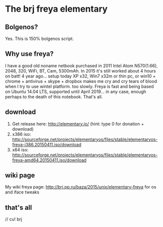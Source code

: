 
# The brj freya elementary

## Bolgenos? 

Yes. This is 150% bolgenos script. 

## Why use freya?

I have a good old noname netbook purchased in 2011 Intel Atom N570(1.66), 2048, 320, WiFi, BT, Cam, 5300mAh.
In 2015 it's still worked about 4 hours on batt! 
4 year ago... 
setup today XP x32, Win7 x32m or thin pc, or win10 + chrome + antivirus + skype + dropbox makes me cry and cry tears of blood when I try to use wintel platform.
too slowly. 
Freya is fast and being based on Ubuntu 14.04 LTS, supported until April 2019... 
in any case, enough perhaps to the death of this notebook. That's all.

## download

  1. Get release here: http://elementary.io/ (hint: type 0 for donation + download)
  3. x386 iso: http://sourceforge.net/projects/elementaryos/files/stable/elementaryos-freya-i386.20150411.iso/download
  4. x64  iso: http://sourceforge.net/projects/elementaryos/files/stable/elementaryos-freya-amd64.20150411.iso/download

## wiki page

My wiki freya page: http://brj.pp.ru/baza/2015/unix/elementary-freya for os and iface tweaks

## that's all

// cu! brj
